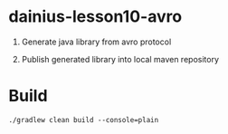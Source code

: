 # dainius-lesson10-avro 

1. Generate java library from avro protocol

2. Publish generated library into local maven repository 

# Build
```
./gradlew clean build --console=plain
```
